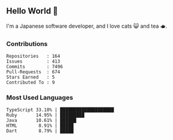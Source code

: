 ## Hello World 👋

I'm a Japanese software developer, and I love cats 😺 and tea 🫖.

### Contributions

    Repositories   : 164
    Issues         : 413
    Commits        : 7496
    Pull-Requests  : 674
    Stars Earned   : 5
    Contributed To : 9

### Most Used Languages

    TypeScript 33.10% | ████████████████████
    Ruby       14.95% | █████████
    Java       10.61% | ██████
    HTML        8.91% | █████
    Dart        8.79% | █████
